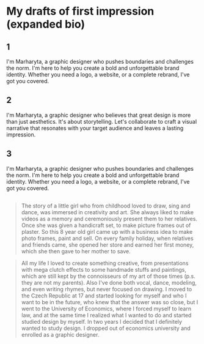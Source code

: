 # My drafts of first impression (expanded bio)
## 1 
I'm Marharyta, a graphic designer who pushes boundaries and challenges the norm. I'm here to help you create a bold and unforgettable brand identity. Whether you need a logo, a website, or a complete rebrand, I've got you covered.
## 2 
I'm Marharyta, a graphic designer who believes that great design is more than just aesthetics. It's about storytelling. Let's collaborate to craft a visual narrative that resonates with your target audience and leaves a lasting impression.
## 3 
I'm Marharyta, a graphic designer who pushes boundaries and challenges the norm. I'm here to help you create a bold and unforgettable brand identity. Whether you need a logo, a website, or a complete rebrand, I've got you covered.
##
> The story of a little girl who from childhood loved to draw, sing and dance, was immersed in creativity and art. She always liked to make videos as a memory and ceremoniously present them to her relatives. Once she was given a handicraft set, to make picture frames out of plaster. So this 8 year old girl came up with a business idea to make photo frames, paint and sell.
> On every family holiday, when relatives and friends came, she opened her store and earned her first money, which she then gave to her mother to save.

> All my life I loved to create something creative, from presentations with mega clutch effects to some handmade stuffs and paintings, which are still kept by the connoisseurs of my art of those times (p.s. they are not my parents). Also I've done both vocal, dance, modeling, and even writing rhymes, but never focused on drawing. 
> I moved to the Czech Republic at 17 and started looking for myself and who I want to be in the future, who knew that the answer was so close, but I went to the University of Economics, where I forced myself to learn law, and at the same time I realized what I wanted to do and started studied design by myself.
> In two years I decided that I definitely wanted to study design. I dropped out of economics university and enrolled as a graphic designer.
